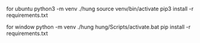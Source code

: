 for ubuntu
python3 -m venv ./hung
source venv/bin/activate
pip3 install -r requirements.txt

for window
python -m venv ./hung
hung/Scripts/activate.bat
pip install -r requirements.txt